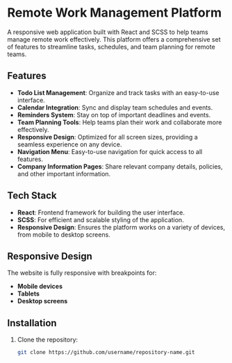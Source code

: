 # Remote Work Management Platform

A responsive web application built with React and SCSS to help teams manage remote work effectively. This platform offers a comprehensive set of features to streamline tasks, schedules, and team planning for remote teams.

## Features

- **Todo List Management**: Organize and track tasks with an easy-to-use interface.
- **Calendar Integration**: Sync and display team schedules and events.
- **Reminders System**: Stay on top of important deadlines and events.
- **Team Planning Tools**: Help teams plan their work and collaborate more effectively.
- **Responsive Design**: Optimized for all screen sizes, providing a seamless experience on any device.
- **Navigation Menu**: Easy-to-use navigation for quick access to all features.
- **Company Information Pages**: Share relevant company details, policies, and other important information.

## Tech Stack

- **React**: Frontend framework for building the user interface.
- **SCSS**: For efficient and scalable styling of the application.
- **Responsive Design**: Ensures the platform works on a variety of devices, from mobile to desktop screens.

## Responsive Design

The website is fully responsive with breakpoints for:
- **Mobile devices**
- **Tablets**
- **Desktop screens**

## Installation

1. Clone the repository:

   ```bash
   git clone https://github.com/username/repository-name.git
